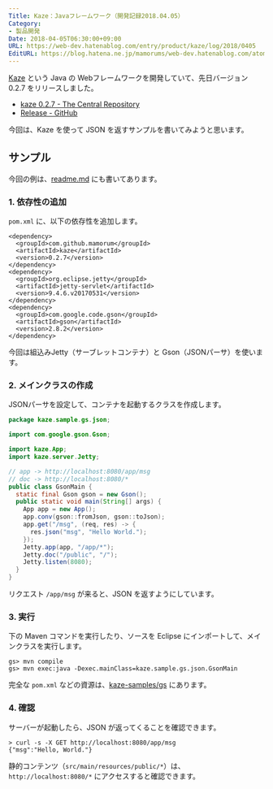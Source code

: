 ```yaml
---
Title: Kaze：Javaフレームワーク（開発記録2018.04.05）
Category:
- 製品開発
Date: 2018-04-05T06:30:00+09:00
URL: https://web-dev.hatenablog.com/entry/product/kaze/log/2018/0405
EditURL: https://blog.hatena.ne.jp/mamorums/web-dev.hatenablog.com/atom/entry/17391345971630701505
---
```


[Kaze](https://github.com/mamorum/kaze) という Java の Webフレームワークを開発していて、先日バージョン 0.2.7 をリリースしました。

- [kaze 0.2.7 - The Central Repository](https://search.maven.org/#artifactdetails%7Ccom.github.mamorum%7Ckaze%7C0.2.7%7Cjar)
- [Release - GitHub](https://github.com/mamorum/kaze/releases/tag/v0.2.7)

今回は、Kaze を使って JSON を返すサンプルを書いてみようと思います。


## サンプル
今回の例は、[readme.md](https://github.com/mamorum/kaze) にも書いてあります。

### 1. 依存性の追加
`pom.xml` に、以下の依存性を追加します。

```
<dependency>
  <groupId>com.github.mamorum</groupId>
  <artifactId>kaze</artifactId>
  <version>0.2.7</version>
</dependency>
<dependency>
  <groupId>org.eclipse.jetty</groupId>
  <artifactId>jetty-servlet</artifactId>
  <version>9.4.6.v20170531</version>
</dependency>
<dependency>
  <groupId>com.google.code.gson</groupId>
  <artifactId>gson</artifactId>
  <version>2.8.2</version>
</dependency>
```

今回は組込みJetty（サーブレットコンテナ）と Gson（JSONパーサ）を使います。


### 2. メインクラスの作成
JSONパーサを設定して、コンテナを起動するクラスを作成します。

```java
package kaze.sample.gs.json;

import com.google.gson.Gson;

import kaze.App;
import kaze.server.Jetty;

// app -> http://localhost:8080/app/msg
// doc -> http://localhost:8080/*
public class GsonMain {
  static final Gson gson = new Gson();
  public static void main(String[] args) {
    App app = new App();
    app.conv(gson::fromJson, gson::toJson);
    app.get("/msg", (req, res) -> {
      res.json("msg", "Hello World.");
    });
    Jetty.app(app, "/app/*");
    Jetty.doc("/public", "/");
    Jetty.listen(8080);
  }
}
```

リクエスト `/app/msg` が来ると、JSON を返すようにしています。


### 3. 実行
下の Maven コマンドを実行したり、ソースを Eclipse にインポートして、メインクラスを実行します。

```
gs> mvn compile
gs> mvn exec:java -Dexec.mainClass=kaze.sample.gs.json.GsonMain
```

完全な `pom.xml` などの資源は、[kaze-samples/gs](https://github.com/mamorum/kaze-samples/tree/master/gs) にあります。


### 4. 確認
サーバーが起動したら、JSON が返ってくることを確認できます。

```
> curl -s -X GET http://localhost:8080/app/msg
{"msg":"Hello, World."}
```

静的コンテンツ（`src/main/resources/public/*`）は、`http://localhost:8080/*` にアクセスすると確認できます。


